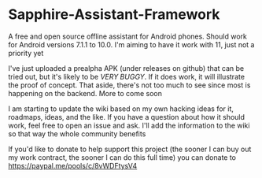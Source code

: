# Sapphire-Assistant-Framework
A free and open source offline assistant for Android phones. Should work for Android versions 7.1.1 to 10.0. I'm aiming to have it work with 11, just not a priority yet

I've just uploaded a prealpha APK (under releases on github) that can be tried out, but it's likely to be *VERY BUGGY*. If it does work, it will illustrate the proof of concept. That aside, there's not too much to see since most is happening on the backend. More to come soon

I am starting to update the wiki based on my own hacking ideas for it, roadmaps, ideas, and the like. If you have a question about how it should work, feel free to open an issue and ask. I'll add the information to the wiki so that way the whole community benefits

If you'd like to donate to help support this project (the sooner I can buy out my work contract, the sooner I can do this full time) you can donate to https://paypal.me/pools/c/8vWDFtysV4
